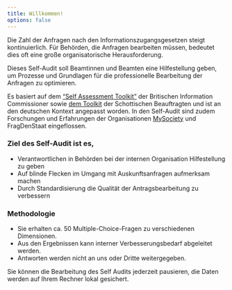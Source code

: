 ```yaml
---
title: Willkommen!
options: false
---
```


Die Zahl der Anfragen nach den Informationszugangsgesetzen steigt kontinuierlich. Für Behörden, die Anfragen bearbeiten müssen, bedeutet dies oft eine große organisatorische Herausforderung.

Dieses Self-Audit soll Beamtinnen und Beamten eine Hilfestellung geben, um Prozesse und Grundlagen für die professionelle Bearbeitung der Anfragen zu optimieren.

Es basiert auf dem [“Self Assessment Toolkit”](https://ico.org.uk/about-the-ico/news-and-events/news-and-blogs/2020/07/ico-launches-self-assessment-freedom-of-information-toolkit/) der Britischen Information Commissioner sowie [dem Toolkit](http://www.itspublicknowledge.info/ScottishPublicAuthorities/Self-AssessmentToolkit/Self-AssessmentToolkitIntroduction.aspx) der Schottischen Beauftragten und ist an den deutschen Kontext angepasst worden. In den Self-Audit sind zudem Forschungen und Erfahrungen der Organisationen [MySociety](https://www.mysociety.org/2019/05/08/research-report-better-foi-and-sars-management-for-councils/) und FragDenStaat eingeflossen.

### Ziel des Self-Audit ist es,

- Verantwortlichen in Behörden bei der internen Organisation Hilfestellung zu geben
- Auf blinde Flecken im Umgang mit Auskunftsanfragen aufmerksam machen
- Durch Standardisierung die Qualität der Antragsbearbeitung zu verbessern

### Methodologie

- Sie erhalten ca. 50 Multiple-Choice-Fragen zu verschiedenen Dimensionen.
- Aus den Ergebnissen kann interner Verbesserungsbedarf abgeleitet werden.
- Antworten werden nicht an uns oder Dritte weitergegeben.

Sie können die Bearbeitung des Self Audits jederzeit pausieren, die Daten werden auf Ihrem Rechner lokal gesichert.
